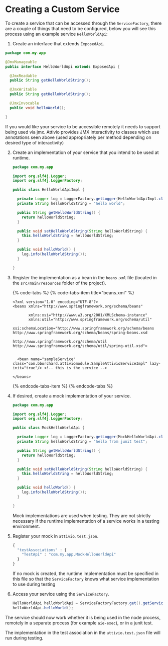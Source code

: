 # Creating a Custom Service

To create a service that can be accessed through the `ServiceFactory`, there are a couple of things that need to be configured, below you will see this process using an example service `HelloWorldApi`:

1.  Create an interface that extends `ExposedApi`.  


   ```java
   package com.my.app

   @JmxManageable
   public interface HelloWorldApi extends ExposedApi {

     @JmxReadable
     public String getHelloWorldString();

     @JmxWritable
     public String getHelloWorldString();

     @JmxInvocable
     public void helloWorld();

   }
   ```

   If you would like your service to be accessible remotely it needs to support being used via jmx. Attivio provides JMX interactivity to classes which use annotations seen above \(used appropriately per method depending on desired type of interactivity\)  

2. Create an implementation of your service that you intend to be used at runtime.  


   ```java
   package com.my.app

   import org.slf4j.Logger;
   import org.slf4j.LoggerFactory;

   public class HelloWorldApiImpl {

     private Logger log = LoggerFactory.getLogger(HelloWorldApiImpl.class);
     private String helloWorldString = "hello world";

     public String getHelloWorldString() {
       return helloWorldString;
     }

     public void setHelloWorldString(String helloWorldString) {
       this.helloWorldString = helloWorldString;
     }

     public void helloWorld() {
       log.info(helloWorldString());
     }

   }
   ```

3. Register the implementation as a bean in the `beans.xml` file \(located in the `src/main/resources` folder of the project\).  


   {% code-tabs %}
   {% code-tabs-item title="beans.xml" %}
   ```markup
   <?xml version="1.0" encoding="UTF-8"?>
   <beans xmlns="http://www.springframework.org/schema/beans" 

          xmlns:xsi="http://www.w3.org/2001/XMLSchema-instance"
          xmlns:util="http://www.springframework.org/schema/util"
          xsi:schemaLocation="http://www.springframework.org/schema/beans http://www.springframework.org/schema/beans/spring-beans.xsd
                              http://www.springframework.org/schema/util http://www.springframework.org/schema/util/spring-util.xsd">


     <bean name="sampleService" class="com.bborchard.attiviomodule.SampleAttivioServiceImpl" lazy-init="true"/> <!-- this is the service -->

   </beans>
   ```
   {% endcode-tabs-item %}
   {% endcode-tabs %}

4. If desired, create a mock implementation of your service.  


   ```java
   package com.my.app

   import org.slf4j.Logger;
   import org.slf4j.LoggerFactory;

   public class MockHelloWorldApi {

     private Logger log = LoggerFactory.getLogger(MockHelloWorldApi.class);
     private String helloWorldString = "hello from junit test";

     public String getHelloWorldString() {
       return helloWorldString;
     }

     public void setHelloWorldString(String helloWorldString) {
       this.helloWorldString = helloWorldString;
     }

     public void helloWorld() {
       log.info(helloWorldString());
     }

   }
   ```

   Mock implementations are used when testing. They are not strictly necessary if the runtime implementation of a service works in a testing environment.  

5. Register your mock in `attivio.test.json`.  


   ```javascript
   {
     "testAssociations" : {
       "TestApi" : "com.my.app.MockHelloWorldApi"
     }
   }
   ```

   If no mock is created, the runtime implementation must be specified in this file so that the `ServiceFactory` knows what service implementation to use during testing  

6. Access your service using the `ServiceFactory`.  


   ```java
   HelloWorldApi helloWorldApi = ServiceFactoryFactory.get().getService(HelloWorldApi.class);
   helloWorldApi.helloWorld();
   ```

The service should now work whether it is being used in the node process, remotely in a separate process \(for example `aie-exec`\), or in a junit test. 

The implementation in the test association in the `attivio.test.json` file will run during testing.

